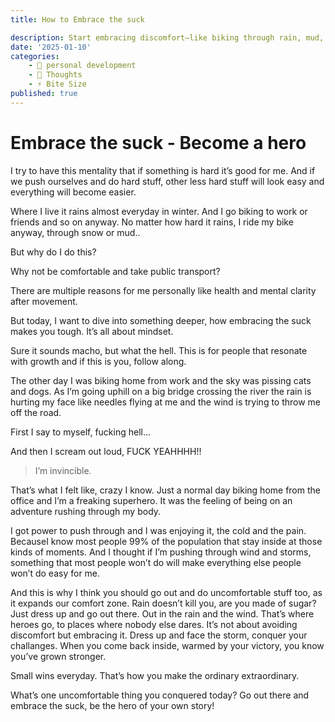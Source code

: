 ```yaml
---
title: How to Embrace the suck

description: Start embracing discomfort—like biking through rain, mud, and snow—every day. Why? Because it builds mental resilience and teaches valuable life lessons. Read on to learn how.. 
date: '2025-01-10'
categories:
    - 🧘 personal development
    - 💭 Thoughts
    - ⚡ Bite Size
published: true
---
```


# Embrace the suck - Become a hero

I try to have this mentality that if something is hard it’s good for me. And if we push ourselves and do hard stuff, other less hard stuff will look easy and everything will become easier.
 
Where I live it rains almost everyday in winter. And I go biking to work or friends and so on anyway. No matter how hard it rains, I ride my bike anyway, through snow or mud..
 
But why do I do this?
 
Why not be comfortable and take public transport?
 
There are multiple reasons for me personally like health and mental clarity after movement.
 
But today, I want to dive into something deeper, how embracing the suck makes you tough. It’s all about mindset.
 
Sure it sounds macho, but what the hell. This is for people that resonate with growth and if this is you, follow along.
 
The other day I was biking home from work and the sky was pissing cats and dogs. As I’m going uphill on a big bridge crossing the river the rain is hurting my face like needles flying at me and the wind is trying to throw me off the road.
 
First I say to myself, fucking hell…
 
And then I scream out loud, FUCK YEAHHHH!!
 
> I’m invincible.
 
That’s what I felt like, crazy I know. Just a normal day biking home from the office and I’m a freaking superhero. It was the feeling of being on an adventure rushing through my body.
 
I got power to push through and I was enjoying it, the cold and the pain. BecauseI know most people 99% of the population that stay inside at those kinds of moments. And I thought if I’m pushing through wind and storms, something that most people won’t do will make everything else people won’t do easy for me.
 
And this is why I think you should go out and do uncomfortable stuff too, as it expands our comfort zone. Rain doesn’t kill you, are you made of sugar? Just dress up and go out there. Out in the rain and the wind. That’s where heroes go, to places where nobody else dares. It’s not about avoiding discomfort but embracing it. Dress up and face the storm, conquer your challanges.  When you come back inside, warmed by your victory, you know you’ve grown stronger.
 
Small wins everyday. That’s how you make the ordinary extraordinary.


What’s one uncomfortable thing you conquered today? 
Go out there and embrace the suck, be the hero of your own story!


